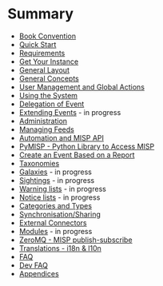 # Summary

* [Book Convention](book-convention/README.md)
* [Quick Start](quick-start/README.md)
* [Requirements](requirements/README.md)
* [Get Your Instance](get-your-instance/README.md)
* [General Layout](general-layout/README.md)
* [General Concepts](general-concepts/README.md)
* [User Management and Global Actions](user-management/README.md)
* [Using the System](using-the-system/README.md)
* [Delegation of Event](delegation/README.md)
* [Extending Events](extended-events/README.md) - in progress
* [Administration](administration/README.md)
* [Managing Feeds](managing-feeds/README.md)
* [Automation and MISP API](automation/README.md)
* [PyMISP - Python Library to Access MISP](pymisp/README.md)
* [Create an Event Based on a Report](create-event-report/README.md)
* [Taxonomies](taxonomy/README.md)
* [Galaxies](galaxy/README.md) - in progress
* [Sightings](sightings/README.md) - in progress
* [Warning lists](warninglists/README.md) - in progress
* [Notice lists](noticelists/README.md) - in progress
* [Categories and Types](categories-and-types/README.md)
* [Synchronisation/Sharing](sharing/README.md)
* [External Connectors](connectors/README.md)
* [Modules](modules/README.md) - in progress
* [ZeroMQ - MISP publish-subscribe](misp-zmq/README.md)
* [Translations - i18n & l10n](translation/README.md)
* [FAQ](faq/README.md)
* [Dev FAQ](dev-faq/README.md)
* [Appendices](appendices/README.md)
